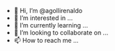 - 👋 Hi, I’m @agollirenaldo
- 👀 I’m interested in ...
- 🌱 I’m currently learning ...
- 💞️ I’m looking to collaborate on ...
- 📫 How to reach me ...

<!---
agollirenaldo/agollirenaldo is a ✨ special ✨ repository because its `README.md` (this file) appears on your GitHub profile.
You can click the Preview link to take a look at your changes.
--->
